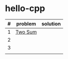 # hello-cpp
|#| problem  | solution  |
|:---------------:|:---------------:|:---------------:|
|1|[Two Sum](https://leetcode.com/problems/two-sum/description/)||
|2|||
|3|||
||||
